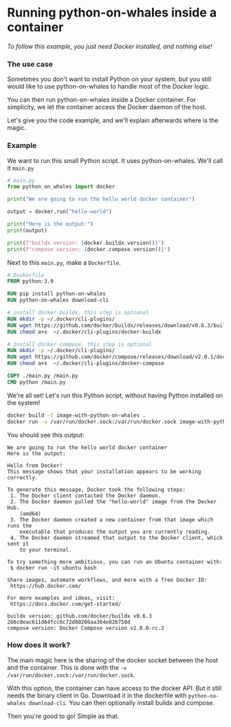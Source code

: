 # Running python-on-whales inside a container

*To follow this example, you just need Docker installed, and nothing else!*

### The use case

Sometimes you don't want to install Python on your system, but you still
would like to use python-on-whales to handle most of the Docker logic.

You can then run python-on-whales inside a Docker container. For simplicity,
we let the container access the Docker daemon of the host.

Let's give you the code example, and we'll explain afterwards where is the magic.


### Example

We want to run this small Python script. It uses python-on-whales. We'll call it `main.py`

```python
# main.py
from python_on_whales import docker

print("We are going to run the hello world docker container")

output = docker.run("hello-world")

print("Here is the output:")
print(output)

print(f"buildx version: {docker.buildx.version()}")
print(f"compose version: {docker.compose.version()}")
```

Next to this `main.py`, make a `Dockerfile`.

```Dockerfile
# Dockerfile
FROM python:3.9

RUN pip install python-on-whales
RUN python-on-whales download-cli

# install docker buildx, this step is optional
RUN mkdir -p ~/.docker/cli-plugins/
RUN wget https://github.com/docker/buildx/releases/download/v0.6.3/buildx-v0.6.3.linux-amd64 -O ~/.docker/cli-plugins/docker-buildx
RUN chmod a+x  ~/.docker/cli-plugins/docker-buildx

# install docker compose, this step is optional
RUN mkdir -p ~/.docker/cli-plugins/
RUN wget https://github.com/docker/compose/releases/download/v2.0.1/docker-compose-linux-x86_64 -O ~/.docker/cli-plugins/docker-compose
RUN chmod a+x  ~/.docker/cli-plugins/docker-compose

COPY ./main.py /main.py
CMD python /main.py
```

We're all set! Let's run this Python script, without having Python installed on the system!

```bash
docker build -t image-with-python-on-whales .
docker run -v /var/run/docker.sock:/var/run/docker.sock image-with-python-on-whales
```

You should see this output:

```
We are going to run the hello world docker container
Here is the output:

Hello from Docker!
This message shows that your installation appears to be working correctly.

To generate this message, Docker took the following steps:
 1. The Docker client contacted the Docker daemon.
 2. The Docker daemon pulled the "hello-world" image from the Docker Hub.
    (amd64)
 3. The Docker daemon created a new container from that image which runs the
    executable that produces the output you are currently reading.
 4. The Docker daemon streamed that output to the Docker client, which sent it
    to your terminal.

To try something more ambitious, you can run an Ubuntu container with:
 $ docker run -it ubuntu bash

Share images, automate workflows, and more with a free Docker ID:
 https://hub.docker.com/

For more examples and ideas, visit:
 https://docs.docker.com/get-started/
 
buildx version: github.com/docker/buildx v0.6.3 266c0eac611d64fcc0c72d80206aa364e826758d
compose version: Docker Compose version v2.0.0-rc.2
```

### How does it work?

The main magic here is the sharing of the docker socket between the host and the container.
This is done with the `-v /var/run/docker.sock:/var/run/docker.sock`.

With this option, the container can have access to the docker API. But it still needs the binary client in Go.
Download it in the dockerfile with `python-no-whales download-cli`. You can then optionally install buildx and compose.

Then you're good to go! Simple as that.